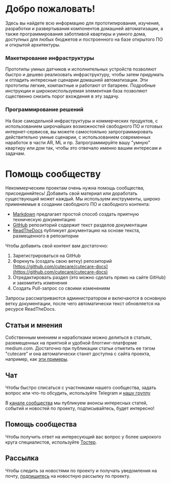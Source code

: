 Добро пожаловать!
=================
Здесь вы найдете всю информацию для прототипирования, изучения, разработки и развертывания компонентов домашней автоматизации, а также программирования заботливой квартиры и умного дома, доступных для любых бюджетов и построенного на базе открытого ПО и открытой архитектуры.

### Макетирование инфраструктуры

Прототипы умных датчиков и исполнительных устройств позволяют быстро и дешево реализовать инфраструктуру, чтобы затем придумать и отладить интересные сценарии домашней автоматизации. Эти прототипы легкие, компактные и работают от батареек. Подробные инструкции и широкоиспользуемая элементная база позволяют сщественно снизить порог вхождения в эту задачу.

### Программирование решений

На базе самодельной инфраструктуры и коммерческих продуктов, с использованием широчайших возможностей свободного ПО и готовых интернет-сервисов, вы можете самостояльно запрограммировать действительно умные сценарии, с использованием современных наработок в части AR, ML и пр. Запрограммируйте вашу "умную" квартиру или дом так, чтобы это отвечало именно вашим интересам и задачам.

# Помощь сообществу

Некоммерческим проектам очень нужна помощь сообщества, присоединяйтесь! Добавить свой материал или доработать существующий может каждый. Мы используем инструменты, широко применяемые в создании свободного ПО и свободного контента:

* [Markdown](https://learnxinyminutes.com/docs/ru-ru/markdown-ru/) предлагает простой способ создать приятную техническую документацию
* [GitHub](https://github.com/cutecare/cutecare-docs) репозиторий содержит текст разделов документации
* [ReadTheDocs](http://cutecare.readthedocs.io) публикует документацию на основе текста, размещенного в репозитории

Чтобы добавить свой контент вам достаточно:

1. Зарегистрироваться на GitHub
2. Форкнуть (создать свою ветку) репозиторий [https://github.com/cutecare/cutecare-docs](https://github.com/cutecare/cutecare-docs)
3. Отредактировать раздел (это можно сделать прямо на сайте GitHub) и закомитить изменения
4. Создать Pull-запрос со своими изменениям

Запросы рассматриваются администратором и включаются в основную ветку документации, после чего автоматически текст обновляется на ресурсе ReadTheDocs.

## Статьи и мнения

Собственным мнением и наработками можно делиться в статьях, раземещенных на приятной и удобной блоггинг-платформе medium.com. Достаточно при публикации статьи отметить ее тэгом "cutecare" и она автоматически станет доступна с сайта проекта, например, как [эти примеры](https://medium.com/tag/cutecare/latest).

## Чат

Чтобы быстро списаться с участниками нашего сообщества, задать вопрос или что-то обсудить, используйте Telegram и [нашу группу](https://t.me/joinchat/DwzT9RBjflj8ihZR94mxew)

В [канале сообщества](https://t.me/cutecare) мы публикуем анонсы интересных статей, событий и новостей по проекту, подписывайтесь, будет интересно!

## Помощь сообщества

Чтобы получить ответ на интересующий вас вопрос у более широкого круга специалистов, используйте [Тостер](https://toster.ru/tag/%D1%83%D0%BC%D0%BD%D1%8B%D0%B9%20%D0%B4%D0%BE%D0%BC/questions).

## Рассылка

Чтобы следить за новостями по проекту и получать уведомления на почту, [подпишитесь](https://cutecare.us17.list-manage.com/subscribe?u=a93eea03bf67e37ae401e22a8&id=b7c2c6ef90) на новостную рассылку по проекту.
